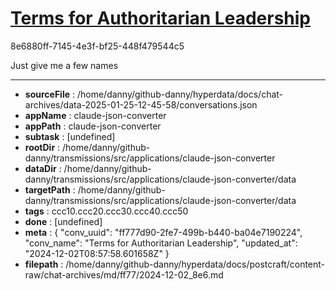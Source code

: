 # [Terms for Authoritarian Leadership](https://claude.ai/chat/ff777d90-2fe7-499b-b440-ba04e7190224)

8e6880ff-7145-4e3f-bf25-448f479544c5

Just give me a few names

---

* **sourceFile** : /home/danny/github-danny/hyperdata/docs/chat-archives/data-2025-01-25-12-45-58/conversations.json
* **appName** : claude-json-converter
* **appPath** : claude-json-converter
* **subtask** : [undefined]
* **rootDir** : /home/danny/github-danny/transmissions/src/applications/claude-json-converter
* **dataDir** : /home/danny/github-danny/transmissions/src/applications/claude-json-converter/data
* **targetPath** : /home/danny/github-danny/transmissions/src/applications/claude-json-converter/data
* **tags** : ccc10.ccc20.ccc30.ccc40.ccc50
* **done** : [undefined]
* **meta** : {
  "conv_uuid": "ff777d90-2fe7-499b-b440-ba04e7190224",
  "conv_name": "Terms for Authoritarian Leadership",
  "updated_at": "2024-12-02T08:57:58.601658Z"
}
* **filepath** : /home/danny/github-danny/hyperdata/docs/postcraft/content-raw/chat-archives/md/ff77/2024-12-02_8e6.md